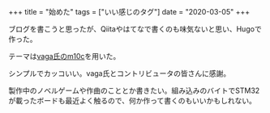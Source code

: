 +++
title = "始めた"
tags = ["いい感じのタグ"]
date = "2020-03-05"
+++

ブログを書こうと思ったが、Qiitaやはてなで書くのも味気ないと思い、Hugoで作った。

テーマは[vaga氏のm10c](https://github.com/vaga/hugo-theme-m10c)を用いた。

シンプルでカッコいい。vaga氏とコントリビュータの皆さんに感謝。

製作中のノベルゲームや作曲のこととか書きたい。組み込みのバイトでSTM32が載ったボードも最近よく触るので、何か作って書くのもいいかもしれない。
